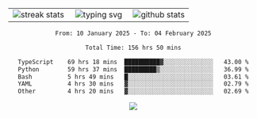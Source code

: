 <div align="center">
  <table style="border: none;" border="0" cellspacing="0" cellpadding="0">
    <tr>
      <td align="center" width="33%">
        <img src="https://github-readme-streak-stats.herokuapp.com/?user=kurtismassey&theme=tokyonight&hide_border=true" alt="streak stats" />
      </td>
      <td align="center" width="33%">
        <img src="https://readme-typing-svg.herokuapp.com/?font=Fira+Code&weight=600&size=15&duration=4000&pause=1000&color=00FF00&center=true&vCenter=true&random=false&width=150&lines=Hey%2C+I%27m+Kurtis!" alt="typing svg" />
      </td>
      <td align="center" width="33%">
        <img src="https://github-readme-stats.vercel.app/api?username=kurtismassey&show_icons=true&theme=tokyonight&hide_title=true" alt="github stats" />
      </td>
    </tr>
  </table>
</div>
<div align="center">

<!--START_SECTION:waka-->

```txt
From: 10 January 2025 - To: 04 February 2025

Total Time: 156 hrs 50 mins

TypeScript    69 hrs 18 mins  ██████████▓░░░░░░░░░░░░░░   43.00 %
Python        59 hrs 37 mins  █████████▒░░░░░░░░░░░░░░░   36.99 %
Bash          5 hrs 49 mins   █░░░░░░░░░░░░░░░░░░░░░░░░   03.61 %
YAML          4 hrs 30 mins   ▓░░░░░░░░░░░░░░░░░░░░░░░░   02.79 %
Other         4 hrs 20 mins   ▓░░░░░░░░░░░░░░░░░░░░░░░░   02.69 %
```

<!--END_SECTION:waka-->

  <img src="https://github-readme-activity-graph.vercel.app/graph?username=kurtismassey&theme=tokyo-night&hide_border=true&custom_title=Contribution%20Graph" />

</div>